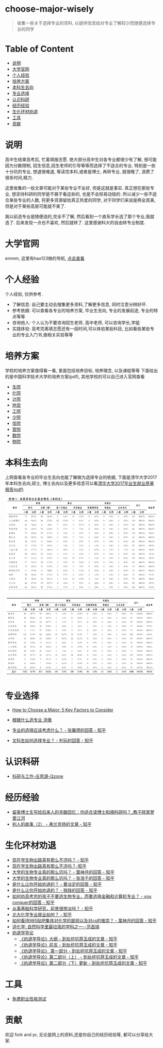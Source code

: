 # choose-major-wisely
>收集一些关于选择专业的资料, 以提供信息给对专业了解较少而随便选择专业的同学

# Table of Content
<!-- vim-markdown-toc GFM -->

* [说明](#说明)
* [大学官网](#大学官网)
* [个人经验](#个人经验)
* [培养方案](#培养方案)
* [本科生去向](#本科生去向)
* [专业选择](#专业选择)
* [认识科研](#认识科研)
* [经历经验](#经历经验)
* [生化环材劝退](#生化环材劝退)
* [工具](#工具)
* [贡献](#贡献)

<!-- vim-markdown-toc -->

# 说明
高中生结束高考后, 忙着填报志愿. 绝大部分高中生对各专业都很少有了解, 很可能因为分数限制, 招生信息,招生老师的引导等等而选择了不适合的专业. 特别是一些十分坑的专业, 想退很难退, 等读完本科,或者是博士, 再转专业, 就很晚了, 浪费了很多时间,精力. 

这里收集的一些文章可能对于某些专业不友好, 但是这就是事实. 真正想在那些专业, 想坚持科研的同学是不屑于看这些的, 也是不会轻易动摇的. 所以减少一些不适合某些专业的人数, 将更多资源留给真正热爱的同学, 对于同学们来说是两全其美, 但是对于某些高层可能就不美了.

我以前选专业是随便选的,完全不了解, 然后看到一个直系学长选了那个专业,我就选了. 后来发现一点也不喜欢, 然后就转了. 这里感谢科大的自由转专业制度.
# 大学官网
emmm, 这里有hao123做的导航, [点击查看](http://www.hao123.com/edu)

# 个人经验
个人经验, 仅供参考.
* 了解信息: 自己要主动去搜集更多资料,了解更多信息, 同时注意分辨好坏.
* 参考依据: 可以查看各专业的培养方案, 毕业生去向, 专业的发展前途, 专业的特点等等
* 咨询他人: 个人认为不要咨询招生老师, 高中老师, 可以咨询学长,学姐
* 实践体验: 高考完离填志愿还有一段时间,可以体验某些科目, 比如看些某些专业的专业入门书,做相关实验等等

# 培养方案
学校的培养方案值得看一看, 里面包括培养目标, 培养理念, 以及课程等等
下面给出的是中国科学技术大学的培养方案(pdf), 其他学校的可以自己进入官网查看
* [生院](USTC-training-plan/biology.pdf)
* [化院](USTC-training-plan/chemistry.pdf)
* [计院](USTC-training-plan/cs.pdf)
* [地空](USTC-training-plan/earth-and-space.pdf)
* [工院](USTC-training-plan/engineering.pdf)
* [少院](USTC-training-plan/giftd-young.pdf)
* [信院](USTC-training-plan/infomation.pdf)
* [管院](USTC-training-plan/management.pdf)
* [数院](USTC-training-plan/math.pdf)
* [物院](USTC-training-plan/physics.pdf)

# 本科生去向
上网查看各专业的毕业生去向也能了解做为选择专业的依据, 下面是清华大学2017年本科生去向,硕士, 博士去向以及更多信息可以看[清华大学2017毕业生就业质量报告(pdf)](Tsinghua-2017/graduate-employment-quality-report.pdf)

![](Tsinghua-2017/undergraduate1.png)
    
![](Tsinghua-2017/undergraduate2.png)

# 专业选择
* [How to Choose a Major: 5 Key Factors to Consider](https://blog.prepscholar.com/how-to-choose-a-major)

* [根据什么选专业 洪傲](http://blog.sina.com.cn/s/blog_5406f84d0100gget.html)

* [专业的选择应该考虑什么？ - 张翼德的回答 - 知乎](https://www.zhihu.com/question/31946325/answer/53963095)

* [文科生如何选择专业？ - 判玩的回答 - 知乎](https://www.zhihu.com/question/21108231/answer/27250483)


# 认识科研
* [科研与工作-庄思源-Qzone](https://user.qzone.qq.com/2980412917/blog/1480411676?_t_=0.2790794687199656)

# 经历经验
* [留美博士生写给后来人的辛酸回忆：你适合读博士和搞科研吗？_教子砖家梦里江河](http://blog.sina.cn/dpool/blog/s/blog_4ee63ce90102ea4x.html)
* [别人的故事（2） - 弗兰克扬的文章 - 知乎](https://zhuanlan.zhihu.com/p/24543168)

# 生化环材劝退

* [现在学生物出路真有那么不济吗？ - 知乎](https://www.zhihu.com/question/28347460)
* [现在学生物出路真有那么不济吗？-知乎](https://www.zhihu.com/question/28347460)
* [大学的生物专业真的那么坑吗？ - 葉神月的回答 - 知乎](https://www.zhihu.com/question/26106045/answer/76377967)
* [大学的生物专业真的那么坑吗？ - 张浩千的回答 - 知乎](https://www.zhihu.com/question/26106045/answer/37837050)
* [是什么让你开始劝退的？ - 要淡定的回答 - 知乎](https://www.zhihu.com/question/67812985/answer/256891192)
* [是什么让你开始劝退的？ - 贱贱的回答 - 知乎](https://www.zhihu.com/question/67812985/answer/256837300)
* [如何劝高考完的孩子不要选生物专业，而要选择金融和计算机专业？ - you conquer的回答 - 知乎](https://www.zhihu.com/question/31815677/answer/53939577)
* [从事基础科学研究，前景很惨淡吗？ - 知乎](https://www.zhihu.com/question/24308741/answer/27390020)
* [北大化学专业就业如何？ - 知乎](https://www.zhihu.com/question/47997512/answer/108575877)
* [如何看待985贴吧集体对化学的鄙视以及对cs的推崇？ - 葉神月的回答 - 知乎](https://www.zhihu.com/question/38404981/answer/79848997)
* [评化学: 自然科学里最垃圾的学科之一--范昌瑞](http://chuansong.me/n/437013)
* [劝退学导论](https://zhuanlan.zhihu.com/unsa-retribution)
    - [《劝退学导论》大纲 - 到处挖坑蒋玉成的文章 - 知乎](https://zhuanlan.zhihu.com/p/25940780)
    - [《劝退学导论》前言 - 到处挖坑蒋玉成的文章 - 知乎](https://zhuanlan.zhihu.com/p/26527258)
    - [ 《劝退学导论》 第一部分 - 到处挖坑蒋玉成的文章 - 知乎](https://zhuanlan.zhihu.com/p/26647300)
    - [《劝退学导论》第二部分（上） - 到处挖坑蒋玉成的文章 - 知乎](https://zhuanlan.zhihu.com/p/27188243)
    - [《劝退学导论》第二部分（下）更新 - 到处挖坑蒋玉成的文章 - 知乎](https://zhuanlan.zhihu.com/p/28740169)
    
    
# 工具
* [免费职业性格测试](https://www.arealme.com/16types/cn/)


# 贡献
欢迎 fork and pr, 无论是网上的资料,还是你自己的经历经验等, 都可以分享给大家.
